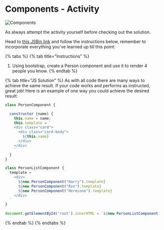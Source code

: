 # Components - Activity

![Components](../.gitbook/assets/image%20%2879%29.png)

As always attempt the activity yourself before checking out the solution.

Head to [this JSBin link](https://jsbin.com/quhadom/1/edit?html,js,output) and follow the instructions below, remember to incorporate everything you've learned up till this point: 

{% tabs %}
{% tab title="Instructions" %}
1. Using bootstrap, create a Person component and use it to render 4 people you know.
{% endtab %}

{% tab title="JS Solution" %}
As with all code there are many ways to achieve the same result. If your code works and performs as instructed, great job! Here is an example of one way you could achieve the desired result:

```javascript
class PersonComponent {

  constructor (name) {
    this.name = name;
    this.template = `
    <div class="card">
      <div class="card-body">
        ${this.name}
      </div>
    </div>
    `
  }
}

class PersonListComponent {
  template = `
    <div>
      ${new PersonComponent("Harry").template}
      ${new PersonComponent("Ron").template}
      ${new PersonComponent("Hermione").template}
    </div>
  `
}
 
document.getElementById('root').innerHTML = `${new PersonListComponent().template}`;
```
{% endtab %}
{% endtabs %}

 

